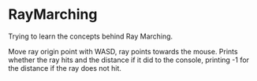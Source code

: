 # RayMarching

Trying to learn the concepts behind Ray Marching.

Move ray origin point with WASD, ray points towards the mouse. Prints whether the ray hits and the distance if it did to the console, printing -1 for the distance if the ray does not hit.
